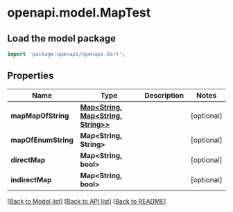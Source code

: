 # openapi.model.MapTest

## Load the model package
```dart
import 'package:openapi/openapi.dart';
```

## Properties
Name | Type | Description | Notes
------------ | ------------- | ------------- | -------------
**mapMapOfString** | [**Map&lt;String, Map&lt;String, String&gt;&gt;**](Map.md) |  | [optional] 
**mapOfEnumString** | **Map&lt;String, String&gt;** |  | [optional] 
**directMap** | **Map&lt;String, bool&gt;** |  | [optional] 
**indirectMap** | **Map&lt;String, bool&gt;** |  | [optional] 

[[Back to Model list]](../README.md#documentation-for-models) [[Back to API list]](../README.md#documentation-for-api-endpoints) [[Back to README]](../README.md)


